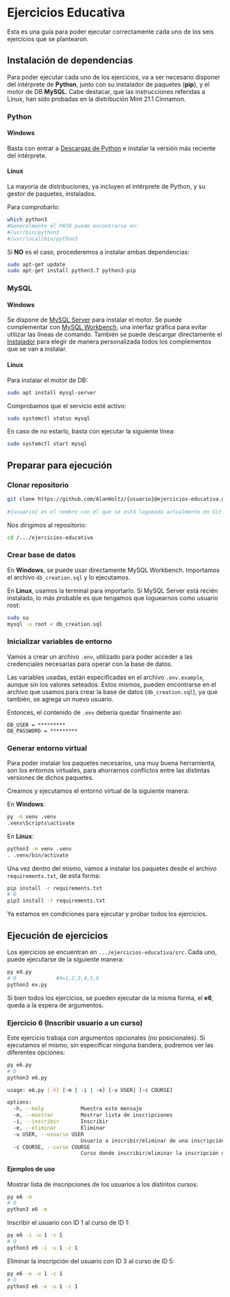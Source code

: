 # Ejercicios Educativa

Esta es una guía para poder ejecutar correctamente cada uno de los seis ejercicios que se plantearon.
  
## Instalación de dependencias

Para poder ejecutar cada uno de los ejercicios, va a ser necesario disponer del intérprete de **Python**, junto con su instalador de paquetes (**pip**), y el motor de DB **MySQL**. Cabe destacar, que las instrucciones referidas a Linux, han sido probadas en la distribución Mint 21.1 Cinnamon.

### Python  

#### Windows

Basta con entrar a [Descargas de Python](https://www.python.org/downloads/windows/) e instalar la versión más reciente del intérprete.

#### Linux

La mayoría de distribuciones, ya incluyen el intérprete de Python, y su gestor de paquetes, instalados.

Para comprobarlo:

```bash
which python3
#Generalmente el PATH puede encontrarse en:
#/usr/bin/python3
#/usr/local/bin/python3
```

Si **NO** es el caso, procederemos a instalar ambas dependencias:

```bash
sudo apt-get update
sudo apt-get install python3.7 python3-pip
```

### MySQL

#### Windows

Se dispone de [MySQL Server](https://dev.mysql.com/downloads/mysql/) para instalar el motor. Se puede complementar con [MySQL Workbench](https://dev.mysql.com/downloads/workbench/), una interfaz gráfica para evitar utilizar las líneas de comando. También se puede descargar directamente el [Instalador](https://dev.mysql.com/downloads/installer/) para elegir de manera personalizada todos los complementos que se van a instalar.

#### Linux

Para instalar el motor de DB:

```bash
sudo apt install mysql-server
```

Comprobamos que el servicio esté activo:

```bash
sudo systemctl status mysql
```

En caso de no estarlo, basta con ejecutar la siguiente línea:

```bash
sudo systemctl start mysql
```

## Preparar para ejecución  

### Clonar repositorio

```bash
git clone https://github.com/AlanHoltz/{usuario}@ejercicios-educativa.git
  
#{usuario} es el nombre con el que se está logueado actualmente en Git
```

Nos dirigimos al repositorio:

```bash
cd /.../ejercicios-educativa
```

### Crear base de datos

En **Windows**, se puede usar directamente MySQL Workbench. Importamos el archivo `db_creation.sql` y lo ejecutamos.

En **Linux**, usamos la terminal para importarlo. Si MySQL Server está recién instalado, lo más probable es que tengamos que loguearnos como usuario root:  

```bash
sudo su
mysql -u root < db_creation.sql
```

### Inicializar variables de entorno  

Vamos a crear un archivo `.env`, utilizado para poder acceder a las credenciales necesarias para operar con la base de datos.

Las variables usadas, están especificadas en el archivo `.env.example`, aunque sin los valores seteados. Estos mismos, pueden encontrarse en el archivo que usamos para crear la base de datos (`db_creation.sql`), ya que también, se agrega un nuevo usuario.

Entonces, el contenido de `.env` debería quedar finalmente así:

```
DB_USER = *********
DB_PASSWORD = *********
```

### Generar entorno virtual

Para poder instalar los paquetes necesarios, una muy buena herramienta, son los entornos virtuales, para ahorrarnos conflictos entre las distintas versiones de dichos paquetes.

Creamos y ejecutamos el entorno virtual de la siguiente manera:

En **Windows**:

```bash
py -m venv .venv
.venv\Scripts\activate
```

En **Linux**:

```bash
python3 -m venv .venv
. .venv/bin/activate
```

Una vez dentro del mismo, vamos a instalar los paquetes desde el archivo `requirements.txt`, de esta forma:

```bash
pip install -r requirements.txt
# O 
pip3 install -r requirements.txt
```

Ya estamos en condiciones para ejecutar y probar todos los ejercicios.

## Ejecución de ejercicios

Los ejercicios se encuentran en `.../ejercicios-educativa/src`. Cada uno, puede ejecutarse de la siguiente manera:

```bash
py eX.py
# O 			#X=1,2,3,4,5,6
python3 ex.py
```

Si bien todos los ejercicios, se pueden ejecutar de la misma forma, el **e6**, queda a la espera de argumentos.

### Ejercicio 6 (Inscribir usuario a un curso)

Este ejercicio trabaja con argumentos opcionales (no posicionales). Si ejecutamos el mismo, sin especificar ninguna bandera, podremos ver las diferentes opciones:

```bash
py e6.py
# O 
python3 e6.py
```

```bash
usage: e6.py [-h] [-m | -i | -e] [-u USER] [-c COURSE]

options:
  -h, --help            Muestra este mensaje
  -m, --mostrar         Mostrar lista de inscripciones
  -i, --inscribir       Inscribir
  -e, --eliminar        Eliminar
  -u USER, --usuario USER
                        Usuario a inscribir/eliminar de una inscripción
  -c COURSE, --curso COURSE
                        Curso donde inscribir/eliminar la inscripción del usuario
```

#### Ejemplos de uso

Mostrar lista de inscripciones de los usuarios a los distintos cursos:

```bash
py e6 -m
# O
python3 e6 -m
```
Inscribir el usuario con ID 1 al curso de ID 1:

```bash
py e6 -i -u 1 -c 1
# O
python3 e6 -i -u 1 -c 1
```

Eliminar la inscripción del usuario con ID 3 al curso de ID 5:

```bash
py e6 -e -u 1 -c 1
# O
python3 e6 -e -u 1 -c 1
```